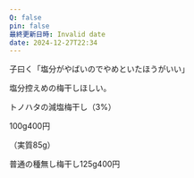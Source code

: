 ```yaml
---
Q: false
pin: false
最終更新日時: Invalid date
date: 2024-12-27T22:34
---
```

  

子曰く「塩分がやばいのでやめといたほうがいい」

  

塩分控えめの梅干しほしい。

  

トノハタの減塩梅干し（3%）

100g400円

（実質85g）

  

普通の種無し梅干し125g400円